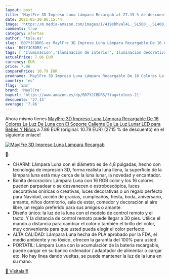 ```yaml
---
layout: post
title: 'MaylFre 3D Impreso Luna Lámpara Recargab al 27.15 % de descuento'
date: 2021-05-30 06:15:44
image: 'https://m.media-amazon.com/images/I/419shhval4L._SL500_._SL400_.jpg'
comments: true
category: ofertas
author: 'tole.es'
slug: 'B07YJCBDRS-es MaylFre 3D Impreso Luna Lámpara Recargable De 16 Colores...'
sku: 'B07YJCBDRS-es'
tags: [ 'Iluminación','Iluminación de interior','Iluminación decorativa y para usos específicos de interior','Iluminación nocturna de interior','bebés','maylfre', ]
actualPrice: 7.86 EUR
currency: EUR
price: 7.86
comparePrice: 10.79 EUR
prodname: 'MaylFre 3D Impreso Luna Lámpara Recargable De 16 Colores La Luz De Luna con El Soporte Caliente De La Luz Lunar LED para Bebés Y Niños'
country: 'es'
flag: '🇪🇸'
brand: 'MaylFre'
buyurl: 'https://www.amazon.es/dp/B07YJCBDRS/?tag=tolees-21'
descuento: '27.15'
average: '7.86'
---
```


Ahora mismo tienes [MaylFre 3D Impreso Luna Lámpara Recargable De 16 Colores La Luz De Luna con El Soporte Caliente De La Luz Lunar LED para Bebés Y Niños](https://www.amazon.es/dp/B07YJCBDRS/?tag=tolees-21) a 7.86 EUR (original: 10.79 EUR) (27.15 %  de descuento) en el siguiente enlace!

[![MaylFre 3D Impreso Luna Lámpara Recargab](https://m.media-amazon.com/images/I/419shhval4L._SL500_._SL400_.jpg)](https://www.amazon.es/dp/B07YJCBDRS/?tag=tolees-21)

🔎:

- CHARM: Lámpara Luna con el diámetro es de 4,8 pulgadas, hecho con tecnología de impresión 3D, forma realista luna llena, la superficie de la lámpara luna está muy cerca de la luna lunar, la novedad y encantador.
- Bonita decoración: Lámpara Luna con 16 RGB color y los 16 colores pueden parpadear o se desvanecen o estroboscópica, luces decorativas oníricas o creativas, luces decorativas o un regalo perfecto para Navidad, acción de gracias, cumpleaños, fiesta, boda, aniversario, amante, niños dormitorio, sala de estar, comedor y decoración al aire libre, un regalo preferido para sus amigos o amante.
- Diseño único: la luz de la luna con el modelo de control remoto y el tacto. Y la distancia de control remoto puede llegar a 30 pies. Utilice el mando a distancia para cambiar el color o también el brillo del color, muy conveniente para que usted pueda elegir el color perfecto.
- ALTA CALIDAD: Lámpara Luna hecha de PLA aprobado por la FDA, el medio ambiente y no tóxico, ofrecen la garantía del 100% para usted.
- PORTÁTIL: Lámpara Luna con la acumulación de la batería recargable, puede cargar en su banco ordenador / adaptador de alimentar o cargar etc. No hay línea dando vueltas, se puede mantener la luz de la luna en su mano.

[🛒 Visítala!!!](https://www.amazon.es/dp/B07YJCBDRS/?tag=tolees-21)
